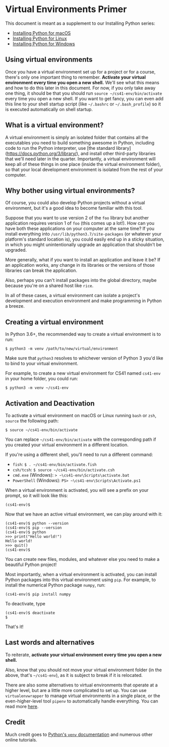 # Virtual Environments Primer

This document is meant as a supplement to our Installing Python series:

- [Installing Python for macOS](https://github.com/stanfordpython/python-handouts/blob/master/installing-python-macos.md)
- [Installing Python for Linux](https://github.com/stanfordpython/python-handouts/blob/master/installing-python-linux.md)
- [Installing Python for Windows](https://github.com/stanfordpython/python-handouts/blob/master/installing-python-windows.md)

## Using virtual environments

Once you have a virtual environment set up for a project or for a course, there's only one important thing to remember. **Activate your virtual environment every time you open a new shell.** We'll see what this means and how to do this later in this document. For now, if you only take away one thing, it should be that you should run `source ~/cs41-env/bin/activate` every time you open a new shell. If you want to get fancy, you can even add this line to your shell startup script (like `~/.bashrc` or `~/.bash_profile`) so it is executed automatically on shell startup.

## What is a virtual environment?
A virtual environment is simply an isolated folder that contains all the executables you need to build something awesome in Python, including code to run the Python interpreter, use [the standard library] (https://docs.python.org/3/library/), and install other third-party libraries that we'll need later in the quarter. Importantly, a virtual environment will keep all of these things in one place (inside the virtual environment folder), so that your local development environment is isolated from the rest of your computer.

## Why bother using virtual environments?
Of course, you could also develop Python projects without a virtual environment, but it's a good idea to become familiar with this tool.

Suppose that you want to use version 2 of the `foo` library but another application requires version 1 of `foo` (this comes up a lot!). How can you have both these applications on your computer at the same time? If you install everything into `/usr/lib/python3.7/site-packages` (or whatever your platform's standard location is), you could easily end up in a sticky situation, in which you might unintentionally upgrade an application that shouldn't be upgraded.

More generally, what if you want to install an application and leave it be? If an application works, any change in its libraries or the versions of those libraries can break the application.

Also, perhaps you can't install packages into the global directory, maybe because you're on a shared host like `rice`. 

In all of these cases, a virtual environment can isolate a project's development and execution environment and make programming in Python a breeze.


## Creating a virtual environment
In Python 3.6+, the recommended way to create a virtual environment is to run:

```
$ python3 -m venv /path/to/new/virtual/environment
```

Make sure that `python3` resolves to whichever version of Python 3 you'd like to bind to your virtual environment.

For example, to create a new virtual environment for CS41 named `cs41-env` in your home folder, you could run:

```
$ python3 -m venv ~/cs41-env
```

## Activation and Deactivation
To activate a virtual environment on macOS or Linux running `bash` or `zsh`, `source` the following path:

```
$ source ~/cs41-env/bin/activate
```

You can replace `~/cs41-env/bin/activate` with the corresponding path if you created your virtual environment in a different location.

If you're using a different shell, you'll need to run a different command:

- `fish`: `$ . ~/cs41-env/bin/activate.fish`
- `csh/tcsh`: `$ source ~/cs41-env/bin/activate.csh`
- `cmd.exe` (Windows): `> ~\cs41-env\Scripts\activate.bat`
- `PowerShell` (Windows): `PS> ~\cs41-env\Scripts\Activate.ps1`

When a virtual environment is activated, you will see a prefix on your prompt, so it will look like this:

```
(cs41-env)$
```

Now that we have an active virtual environment, we can play around with it:

```
(cs41-env)$ python --version
(cs41-env)$ pip --version
(cs41-env)$ python
>>> print("Hello world!")
Hello world!
>>> quit()
(cs41-env)$ 
```

You can create new files, modules, and whatever else you need to make a beautiful Python project!

Most importantly, when a virtual environment is activated, you can install Python packages into this virtual environment using `pip`. For example, to install the numerical Python package `numpy`, run:

```
(cs41-env)$ pip install numpy
```

To deactivate, type

```
(cs41-env)$ deactivate
$
```

That's it!

## Last words and alternatives

To reiterate, **activate your virtual environment every time you open a new shell.**

Also, know that you should not move your virtual environment folder (in the above, that's `~/cs41-env`), as it is subject to break if it is relocated.

There are also some alternatives to virtual environments that operate at a higher level, but are a little more complicated to set up. You can use `virtualenvwrapper` to manage virtual environments in a single place, or the even-higher-level tool `pipenv` to automatically handle everything. You can read more [here](https://docs.python-guide.org/dev/virtualenvs/).

## Credit

Much credit goes to [Python's `venv` documentation](https://docs.python.org/3/library/venv.html) and numerous other online tutorials.


